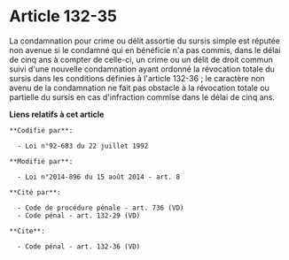 # Article 132-35

La condamnation pour crime ou délit assortie du sursis simple est réputée non avenue si le condamné qui en bénéficie n'a pas
commis, dans le délai de cinq ans à compter de celle-ci, un crime ou un délit de droit commun suivi d'une nouvelle
condamnation ayant ordonné la révocation totale du sursis dans les conditions définies à l'article 132-36 ; le caractère non
avenu de la condamnation ne fait pas obstacle à la révocation totale ou partielle du sursis en cas d'infraction commise dans
le délai de cinq ans.

**Liens relatifs à cet article**

	**Codifié par**:

	  - Loi n°92-683 du 22 juillet 1992

	**Modifié par**:

	  - Loi n°2014-896 du 15 août 2014 - art. 8

	**Cité par**:

	  - Code de procédure pénale - art. 736 (VD)
	  - Code pénal - art. 132-29 (VD)

	**Cite**:

	  - Code pénal - art. 132-36 (VD)
